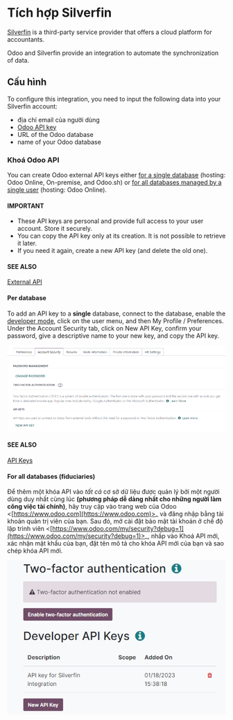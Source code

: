 # Tích hợp Silverfin

[Silverfin](https://www.silverfin.com) is a third-party service provider that offers a cloud
platform for accountants.

Odoo and Silverfin provide an integration to automate the synchronization of data.

## Cấu hình

To configure this integration, you need to input the following data into your Silverfin account:

- địa chỉ email của người dùng
- [Odoo API key](#silverfin-api-key)
- URL of the Odoo database
- name of your Odoo database

<a id="silverfin-api-key"></a>

### Khoá Odoo API

You can create Odoo external API keys either [for a single database](#silverfin-api-singledb)
(hosting: Odoo Online, On-premise, and Odoo.sh) or [for all databases managed by a single user](#silverfin-api-multipledb) (hosting: Odoo Online).

#### IMPORTANT
- These API keys are personal and provide full access to your user account. Store it securely.
- You can copy the API key only at its creation. It is not possible to retrieve it later.
- If you need it again, create a new API key (and delete the old one).

#### SEE ALSO
[External API](../../../../developer/reference/external_api.md)

<a id="silverfin-api-singledb"></a>

#### Per database

To add an API key to a **single** database, connect to the database, enable the [developer
mode](../../../general/developer_mode.md#developer-mode), click on the user menu, and then My Profile /
Preferences. Under the Account Security tab, click on New API
Key, confirm your password, give a descriptive name to your new key, and copy the API key.

![creation of an Odoo external API key for a database](../../../../.gitbook/assets/api-key-db.png)

#### SEE ALSO
[API Keys](../../../../developer/reference/external_api.md#api-external-api-keys)

<a id="silverfin-api-multipledb"></a>

#### For all databases (fiduciaries)

Để thêm một khóa API vào *tất cả* cơ sở dữ liệu được quản lý bởi một người dùng duy nhất cùng lúc **(phương pháp dễ dàng nhất cho những người làm công việc tài chính)**, hãy truy cập vào trang web của Odoo <[https://www.odoo.com](https://www.odoo.com)>_ và đăng nhập bằng tài khoản quản trị viên của bạn. Sau đó, mở cài đặt bảo mật tài khoản ở chế độ lập trình viên <[https://www.odoo.com/my/security?debug=1](https://www.odoo.com/my/security?debug=1)>_, nhấp vào Khoá API mới, xác nhận mật khẩu của bạn, đặt tên mô tả cho khóa API mới của bạn và sao chép khóa API mới.

![creation of an Odoo external API key for an Odoo user](../../../../.gitbook/assets/api-key-user.png)
